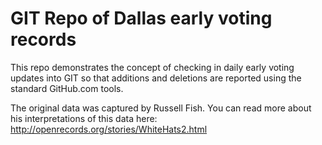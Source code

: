 # GIT Repo of Dallas early voting records

This repo demonstrates the concept of checking in daily
early voting updates into GIT so that additions and deletions
are reported using the standard GitHub.com tools.

The original data was captured by Russell Fish. You can read
more about his interpretations of this data here:
http://openrecords.org/stories/WhiteHats2.html
